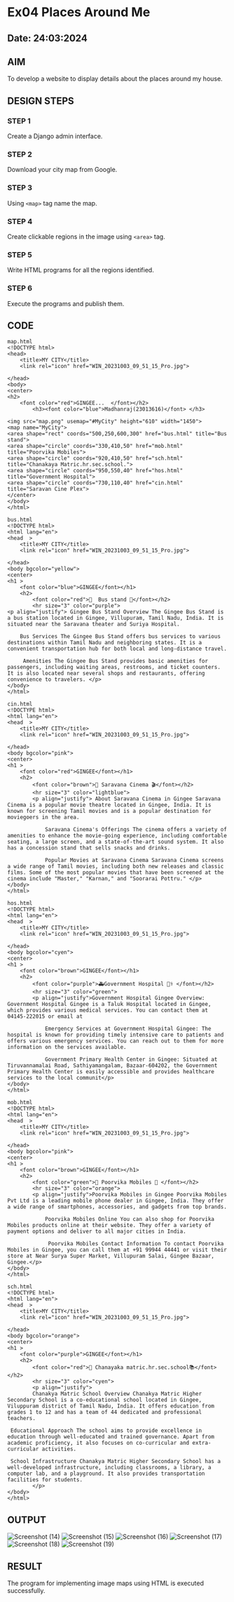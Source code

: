 # Ex04 Places Around Me
## Date: 24:03:2024

## AIM
To develop a website to display details about the places around my house.

## DESIGN STEPS

### STEP 1
Create a Django admin interface.

### STEP 2
Download your city map from Google.

### STEP 3
Using ```<map>``` tag name the map.

### STEP 4
Create clickable regions in the image using ```<area>``` tag.

### STEP 5
Write HTML programs for all the regions identified.

### STEP 6
Execute the programs and publish them.

## CODE
```
map.html
<!DOCTYPE html>
<head>
    <title>MY CITY</title>
    <link rel="icon" href="WIN_20231003_09_51_15_Pro.jpg">

</head>
<body>
<center>
<h2>
    <font color="red">GINGEE...  </font></h2>
        <h3><font color="blue">Madhanraj(23013616)</font> </h3>
  
<img src="map.png" usemap="#MyCity" height="610" width="1450">
<map name="MyCity">
<area shape="rect" coords="500,250,600,300" href="bus.html" title="Bus stand">
<area shape="circle" coords="330,410,50" href="mob.html" title="Poorvika Mobiles">
<area shape="circle" coords="920,410,50" href="sch.html" title="Chanakaya Matric.hr.sec.school.">
<area shape="circle" coords="950,550,40" href="hos.html" title="Government Hospital">
<area shape="circle" coords="730,110,40" href="cin.html" title="Saravan Cine Plex">
</center>
</body>
</html>

bus.html
<!DOCTYPE html>
<html lang="en">
<head  >
    <title>MY CITY</title>
    <link rel="icon" href="WIN_20231003_09_51_15_Pro.jpg">

</head>
<body bgcolor="yellow">
<center>
<h1 >
    <font color="blue">GINGEE</font></h1>
    <h2>
        <font color="red">🚌  Bus stand 🚏</font></h2>
        <hr size="3" color="purple">
<p align="justify"> Gingee Bus Stand Overview The Gingee Bus Stand is a bus station located in Gingee, Villupuram, Tamil Nadu, India. It is situated near the Saravana theater and Suriya Hospital. 

    Bus Services The Gingee Bus Stand offers bus services to various destinations within Tamil Nadu and neighboring states. It is a convenient transportation hub for both local and long-distance travel. 
    
     Amenities The Gingee Bus Stand provides basic amenities for passengers, including waiting areas, restrooms, and ticket counters. It is also located near several shops and restaurants, offering convenience to travelers. </p>        
</body>
</html>

cin.html
<!DOCTYPE html>
<html lang="en">
<head  >
    <title>MY CITY</title>
    <link rel="icon" href="WIN_20231003_09_51_15_Pro.jpg">

</head>
<body bgcolor="pink">
<center>
<h1 >
    <font color="red">GINGEE</font></h1>
    <h2>
        <font color="brown">🎥 Saravana Cinema 🎬</font></h2>
        <hr size="3" color="lightblue">
        <p align="justify"> About Saravana Cinema in Gingee Saravana Cinema is a popular movie theatre located in Gingee, India. It is known for screening Tamil movies and is a popular destination for moviegoers in the area. 

            Saravana Cinema's Offerings The cinema offers a variety of amenities to enhance the movie-going experience, including comfortable seating, a large screen, and a state-of-the-art sound system. It also has a concession stand that sells snacks and drinks. 
            
            Popular Movies at Saravana Cinema Saravana Cinema screens a wide range of Tamil movies, including both new releases and classic films. Some of the most popular movies that have been screened at the cinema include "Master," "Karnan," and "Soorarai Pottru." </p>  
</body>
</html>

hos.html
<!DOCTYPE html>
<html lang="en">
<head  >
    <title>MY CITY</title>
    <link rel="icon" href="WIN_20231003_09_51_15_Pro.jpg">

</head>
<body bgcolor="cyen">
<center>
<h1 >
    <font color="brown">GINGEE</font></h1>
    <h2>
        <font color="purple">🚑Government Hospital 👩‍⚕️ </font></h2>
        <hr size="3" color="green">
        <p align="justify">Government Hospital Gingee Overview: Government Hospital Gingee is a Taluk Hospital located in Gingee, which provides various medical services. You can contact them at 04145-222015 or email at  

            Emergency Services at Government Hospital Gingee: The hospital is known for providing timely intensive care to patients and offers various emergency services. You can reach out to them for more information on the services available. 
            
            Government Primary Health Center in Gingee: Situated at Tiruvannamalai Road, Sathiyamangalam, Bazaar-604202, the Government Primary Health Center is easily accessible and provides healthcare services to the local communit</p>    
</body>
</html>

mob.html
<!DOCTYPE html>
<html lang="en">
<head  >
    <title>MY CITY</title>
    <link rel="icon" href="WIN_20231003_09_51_15_Pro.jpg">

</head>
<body bgcolor="pink">
<center>
<h1 >
    <font color="brown">GINGEE</font></h1>
    <h2>
        <font color="green">📱 Poorvika Mobiles 🛒 </font></h2>
        <hr size="3" color="orange">
        <p align="justify">Poorvika Mobiles in Gingee Poorvika Mobiles Pvt Ltd is a leading mobile phone dealer in Gingee, India. They offer a wide range of smartphones, accessories, and gadgets from top brands. 

            Poorvika Mobiles Online You can also shop for Poorvika Mobiles products online at their website. They offer a variety of payment options and deliver to all major cities in India. 
            
             Poorvika Mobiles Contact Information To contact Poorvika Mobiles in Gingee, you can call them at +91 99944 44441 or visit their store at Near Surya Super Market, Villupuram Salai, Gingee Bazaar, Gingee.</p>    
</body>
</html>

sch.html
<!DOCTYPE html>
<html lang="en">
<head  >
    <title>MY CITY</title>
    <link rel="icon" href="WIN_20231003_09_51_15_Pro.jpg">

</head>
<body bgcolor="orange">
<center>
<h1 >
    <font color="purple">GINGEE</font></h1>
    <h2>
        <font color="red">🏫 Chanayaka matric.hr.sec.school📚</font></h2>
        <hr size="3" color="cyen">
        <p align="justify">
        Chanakya Matric School Overview Chanakya Matric Higher Secondary School is a co-educational school located in Gingee, Viluppuram district of Tamil Nadu, India. It offers education from grades 1 to 12 and has a team of 44 dedicated and professional teachers. 

 Educational Approach The school aims to provide excellence in education through well-educated and trained governance. Apart from academic proficiency, it also focuses on co-curricular and extra-curricular activities. 

 School Infrastructure Chanakya Matric Higher Secondary School has a well-developed infrastructure, including classrooms, a library, a computer lab, and a playground. It also provides transportation facilities for students. 
        </p>           
</body>
</html>
```

## OUTPUT
![Screenshot (14)](https://github.com/madhanraj67/NearMe/assets/150319515/ed167a25-74ee-4946-8a92-dcad57ccb004)
![Screenshot (15)](https://github.com/madhanraj67/NearMe/assets/150319515/537bff80-2199-413c-b5e6-e4b8005512a1)
![Screenshot (16)](https://github.com/madhanraj67/NearMe/assets/150319515/cf44c385-5018-4f2e-92a8-8d79a72601f5)
![Screenshot (17)](https://github.com/madhanraj67/NearMe/assets/150319515/2348cbc6-f43f-468c-afe3-aaff4b83209e)
![Screenshot (18)](https://github.com/madhanraj67/NearMe/assets/150319515/0a0b12dc-4b48-4981-9512-4dade76e4891)
![Screenshot (19)](https://github.com/madhanraj67/NearMe/assets/150319515/5eab9b54-ee0e-404d-83ae-cb3e31803136)












## RESULT
The program for implementing image maps using HTML is executed successfully.

